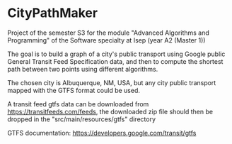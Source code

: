 # CityPathMaker

Project of the semester S3 for the module "Advanced Algorithms and Programming" of the Software specialty at Isep (year A2 (Master 1))

The goal is to build a graph of a city's public transport using Google public General Transit Feed Specification data, and then to compute the shortest path between two points using different algorithms.

The chosen city is Albuquerque, NM, USA, but any city public transport mapped with the GTFS format could be used.

A transit feed gtfs data can be downloaded from https://transitfeeds.com/feeds, the downloaded zip file should then be dropped in the "src/main/resources/gtfs" directory



GTFS documentation: https://developers.google.com/transit/gtfs